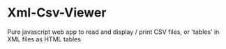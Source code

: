 # Xml-Csv-Viewer
Pure javascript web app to read and display / print CSV files, or 'tables' in XML files as HTML tables
